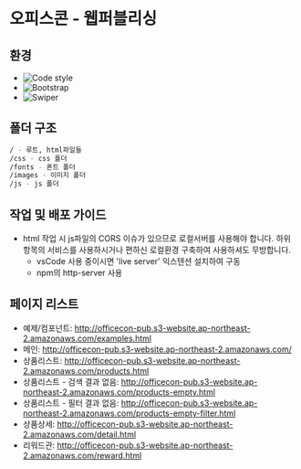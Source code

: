 # 오피스콘 - 웹퍼블리싱

## 환경

- ![Code style](https://img.shields.io/badge/code_style-prettier-ff69b4.svg)
- ![Bootstrap](https://img.shields.io/badge/bootstrap-5.3.8-7952b3.svg)
- ![Swiper](https://img.shields.io/badge/swiper-12.0.2-6332f6.svg)

## 폴더 구조

```sh
/ - 루트, html파일들
/css - css 폴더
/fonts - 폰트 폴더
/images - 이미지 폴더
/js - js 폴더
```

## 작업 및 배포 가이드

- html 작업 시 js파일의 CORS 이슈가 있으므로 로컬서버를 사용해야 합니다. 하위 항목의 서비스를 사용하시거나 편하신 로컬환경 구축하여 사용하셔도 무방합니다.
  - vsCode 사용 중이시면 'live server' 익스텐션 설치하여 구동
  - npm의 http-server 사용

## 페이지 리스트

- 예제/컴포넌트: http://officecon-pub.s3-website.ap-northeast-2.amazonaws.com/examples.html
- 메인: http://officecon-pub.s3-website.ap-northeast-2.amazonaws.com/
- 상품리스트: http://officecon-pub.s3-website.ap-northeast-2.amazonaws.com/products.html
- 상품리스트 - 검색 결과 없음: http://officecon-pub.s3-website.ap-northeast-2.amazonaws.com/products-empty.html
- 상품리스트 - 필터 결과 없음: http://officecon-pub.s3-website.ap-northeast-2.amazonaws.com/products-empty-filter.html
- 상품상세: http://officecon-pub.s3-website.ap-northeast-2.amazonaws.com/detail.html
- 리워드관: http://officecon-pub.s3-website.ap-northeast-2.amazonaws.com/reward.html
